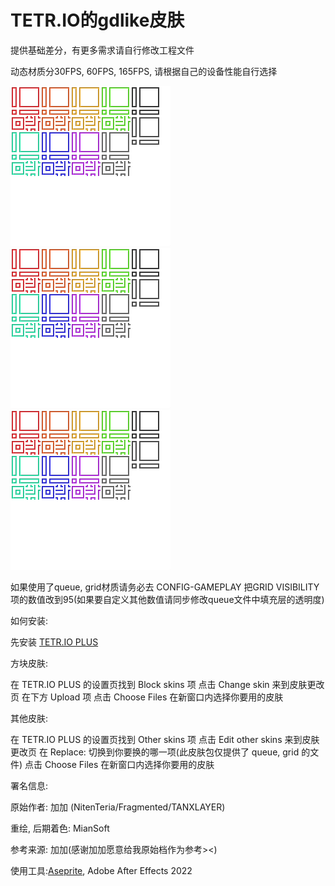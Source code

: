 # TETR.IO的gdlike皮肤
提供基础差分，有更多需求请自行修改工程文件

动态材质分30FPS, 60FPS, 165FPS, 请根据自己的设备性能自行选择

<img src=".\最终输出档\[30FPS]gdlike_connected_minos.gif" alt="[30FPS]gdlike_connected_minos" style="zoom:25%;" /><img src=".\最终输出档\[60FPS]gdlike_connected_minos.gif" alt="[60FPS]gdlike_connected_minos" style="zoom:25%;" /><img src=".\最终输出档\[165FPS]gdlike_connected_minos.gif" alt="[165FPS]gdlike_connected_minos" style="zoom:25%;" />

如果使用了queue, grid材质请务必去 CONFIG-GAMEPLAY 把GRID VISIBILITY 项的数值改到95(如果要自定义其他数值请同步修改queue文件中填充层的透明度)

如何安装:

先安装 [TETR.IO PLUS](https://gitlab.com/UniQMG/tetrio-plus)

方块皮肤:

在 TETR.IO PLUS 的设置页找到 Block skins 项 点击 Change skin 来到皮肤更改页 在下方 Upload 项 点击 Choose Files 在新窗口内选择你要用的皮肤

其他皮肤:

在 TETR.IO PLUS 的设置页找到  Other skins 项 点击 Edit other skins 来到皮肤更改页 在 Replace: 切换到你要换的哪一项(此皮肤包仅提供了 queue, grid 的文件) 点击 Choose Files 在新窗口内选择你要用的皮肤

署名信息:

原始作者: 加加 (NitenTeria/Fragmented/TANXLAYER)

重绘, 后期着色: MianSoft

参考来源: 加加(感谢加加愿意给我原始档作为参考><)

使用工具:[Aseprite](https://github.com/aseprite/aseprite), Adobe After Effects 2022